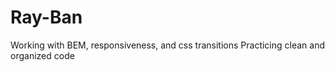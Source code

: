 # Ray-Ban
Working with BEM, responsiveness, and css transitions
Practicing clean and organized code
